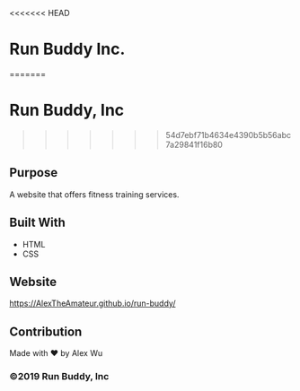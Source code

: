 <<<<<<< HEAD
# Run Buddy Inc.
=======
# Run Buddy, Inc
>>>>>>> 54d7ebf71b4634e4390b5b56abc7a29841f16b80

## Purpose
A website that offers fitness training services. 

## Built With
* HTML
* CSS

## Website
https://AlexTheAmateur.github.io/run-buddy/

## Contribution
Made with ❤️ by Alex Wu

### ©️2019 Run Buddy, Inc 
